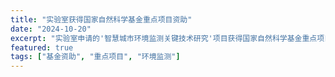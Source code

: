 ```yaml
---
title: "实验室获得国家自然科学基金重点项目资助"
date: "2024-10-20"
excerpt: "实验室申请的'智慧城市环境监测关键技术研究'项目获得国家自然科学基金重点项目资助，资助金额500万元。"
featured: true
tags: ["基金资助", "重点项目", "环境监测"]
---
```

